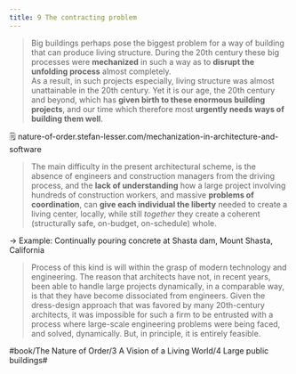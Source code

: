 ```yaml
---
title: 9 The contracting problem
---
```


> Big buildings perhaps pose the biggest problem for a way of building that can produce living structure. During the 20th century these big processes were **mechanized** in such a way as to **disrupt the unfolding process** almost completely.  
> As a result, in such projects especially, living structure was almost unattainable in the 20th century. Yet it is our age, the 20th century and beyond, which has **given birth to these enormous building projects**, and our time which therefore most **urgently needs ways of building them well**.  

🗒 nature-of-order.stefan-lesser.com/mechanization-in-architecture-and-software

> The main difficulty in the present architectural scheme, is the absence of engineers and construction managers from the driving process, and the **lack of understanding** how a large project involving hundreds of construction workers, and massive **problems of coordination**, can **give each individual the liberty** needed to create a living center, locally, while still *together* they create a coherent (structurally safe, on-budget, on-schedule) whole.  

-> Example: Continually pouring concrete at Shasta dam, Mount Shasta, California

> Process of this kind is will within the grasp of modern technology and engineering. The reason that architects have not, in recent years, been able to handle large projects dynamically, in a comparable way, is that they have become dissociated from engineers. Given the dress-design approach that was favored by many 20th-century architects, it was impossible for such a firm to be entrusted with a process where large-scale engineering problems were being faced, and solved, dynamically. But, in principle, it is entirely feasible.  

#book/The Nature of Order/3 A Vision of a Living World/4 Large public buildings#